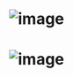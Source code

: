 # ![image](https://user-images.githubusercontent.com/31236737/168750710-5c0f62c5-609b-4fc8-9722-4eb44730e06f.png)</p>
# ![image](https://user-images.githubusercontent.com/31236737/168750895-722baa38-d6cb-4b9b-8a0f-b759b8c4bdb2.png)</p>

